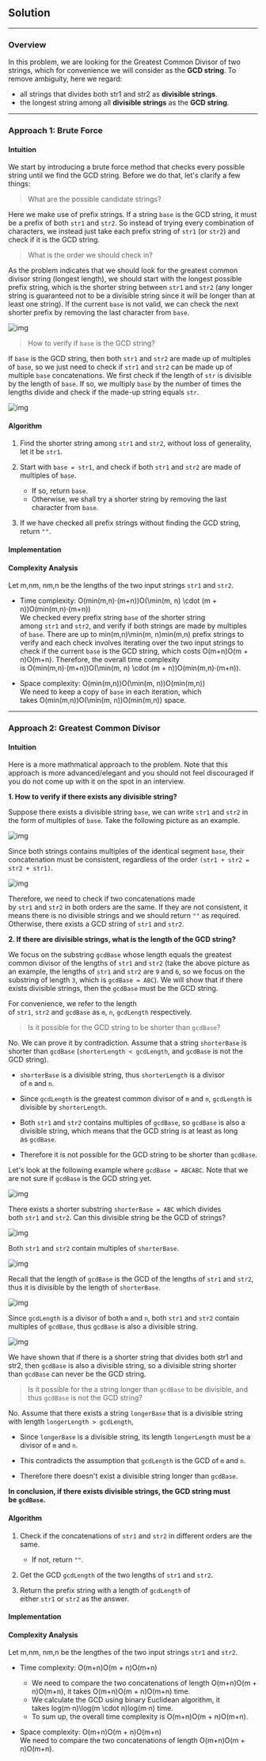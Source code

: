 ## Solution

---

### Overview

In this problem, we are looking for the Greatest Common Divisor of two strings, which for convenience we will consider as the **GCD string**. To remove ambiguity, here we regard:

- all strings that divides both str1 and str2 as **divisible strings**.
- the longest string among all **divisible strings** as the **GCD string**.

---

### Approach 1: Brute Force

#### Intuition

We start by introducing a brute force method that checks every possible string until we find the GCD string. Before we do that, let's clarify a few things:

> What are the possible candidate strings?

Here we make use of prefix strings. If a string `base` is the GCD string, it must be a prefix of both `str1` and `str2`. So instead of trying every combination of characters, we instead just take each prefix string of `str1` (or `str2`) and check if it is the GCD string.

> What is the order we should check in?

As the problem indicates that we should look for the greatest common divisor string (longest length), we should start with the longest possible prefix string, which is the shorter string between `str1` and `str2` (any longer string is guaranteed not to be a divisible string since it will be longer than at least one string). If the current `base` is not valid, we can check the next shorter prefix by removing the last character from `base`.

![img](https://leetcode.com/problems/greatest-common-divisor-of-strings/Figures/1071/bf1.png)

> How to verify if `base` is the GCD string?

If `base` is the GCD string, then both `str1` and `str2` are made up of multiples of `base`, so we just need to check if `str1` and `str2` can be made up of multiple `base` concatenations. We first check if the length of `str` is divisible by the length of `base`. If so, we multiply `base` by the number of times the lengths divide and check if the made-up string equals `str`.

![img](https://leetcode.com/problems/greatest-common-divisor-of-strings/Figures/1071/bf2.png)

  

#### Algorithm

1. Find the shorter string among `str1` and `str2`, without loss of generality, let it be `str1`.
    
2. Start with `base = str1`, and check if both `str1` and `str2` are made of multiples of `base`.
    
    - If so, return `base`.
    - Otherwise, we shall try a shorter string by removing the last character from `base`.
3. If we have checked all prefix strings without finding the GCD string, return `""`.
    

#### Implementation

#### Complexity Analysis

Let m,nm, nm,n be the lengths of the two input strings `str1` and `str2`.

- Time complexity: O(min⁡(m,n)⋅(m+n))O(\min(m, n) \cdot (m + n))O(min(m,n)⋅(m+n))  
    We checked every prefix string `base` of the shorter string among `str1` and `str2`, and verify if both strings are made by multiples of `base`. There are up to min⁡(m,n)\min(m, n)min(m,n) prefix strings to verify and each check involves iterating over the two input strings to check if the current `base` is the GCD string, which costs O(m+n)O(m + n)O(m+n). Therefore, the overall time complexity is O(min⁡(m,n)⋅(m+n))O(\min(m, n) \cdot (m + n))O(min(m,n)⋅(m+n)).
    
- Space complexity: O(min⁡(m,n))O(\min(m, n))O(min(m,n))  
    We need to keep a copy of `base` in each iteration, which takes O(min⁡(m,n))O(\min(m, n))O(min(m,n)) space.
    
      
    

---

### Approach 2: Greatest Common Divisor

#### Intuition

Here is a more mathmatical approach to the problem. Note that this approach is more advanced/elegant and you should not feel discouraged if you do not come up with it on the spot in an interview.

**1. How to verify if there exists any divisible string?**

Suppose there exists a divisible string `base`, we can write `str1` and `str2` in the form of multiples of `base`. Take the following picture as an example.

![img](https://leetcode.com/problems/greatest-common-divisor-of-strings/Figures/1071/gcd1.png)

Since both strings contains multiples of the identical segment `base`, their concatenation must be consistent, regardless of the order `(str1 + str2 = str2 + str1)`.

![img](https://leetcode.com/problems/greatest-common-divisor-of-strings/Figures/1071/gcd2.png)

Therefore, we need to check if two concatenations made by `str1` and `str2` in both orders are the same. If they are not consistent, it means there is no divisible strings and we should return `""` as required. Otherwise, there exists a GCD string of `str1` and `str2`.

**2. If there are divisible strings, what is the length of the GCD string?**

We focus on the substring `gcdBase` whose length equals the greatest common divisor of the lengths of `str1` and `str2` (take the above picture as an example, the lengths of `str1` and `str2` are `9` and `6`, so we focus on the substring of length `3`, which is `gcdBase = ABC`). We will show that if there exists divisible strings, then the `gcdBase` must be the GCD string.

For convenience, we refer to the length of `str1`, `str2` and `gcdBase` as `m`, `n`, `gcdLength` respectively.

> Is it possible for the GCD string to be shorter than `gcdBase`?

No. We can prove it by contradiction. Assume that a string `shorterBase` is shorter than `gcdBase` (`shorterLength < gcdLength`, and `gcdBase` is not the GCD string).

- `shorterBase` is a divisible string, thus `shorterLength` is a divisor of `m` and `n`.
    
- Since `gcdLength` is the greatest common divisor of `m` and `n`, `gcdLength` is divisible by `shorterLength`.
    
- Both `str1` and `str2` contains multiples of `gcdBase`, so `gcdBase` is also a divisible string, which means that the GCD string is at least as long as `gcdBase`.
    
- Therefore it is not possible for the GCD string to be shorter than `gcdBase`.
    

Let's look at the following example where `gcdBase = ABCABC`. Note that we are not sure if `gcdBase` is the GCD string yet.

![img](https://leetcode.com/problems/greatest-common-divisor-of-strings/Figures/1071/exp_2.png)

There exists a shorter substring `shorterBase = ABC` which divides both `str1` and `str2`. Can this divisible string be the GCD of strings?

![img](https://leetcode.com/problems/greatest-common-divisor-of-strings/Figures/1071/exp_3.png)

Both `str1` and `str2` contain multiples of `shorterBase`.

![img](https://leetcode.com/problems/greatest-common-divisor-of-strings/Figures/1071/exp_4.png)

Recall that the length of `gcdBase` is the GCD of the lengths of `str1` and `str2`, thus it is divisible by the length of `shorterBase`.

![img](https://leetcode.com/problems/greatest-common-divisor-of-strings/Figures/1071/exp_5.png)

Since `gcdLength` is a divisor of both `m` and `n`, both `str1` and `str2` contain multiples of `gcdBase`, thus `gcdBase` is also a divisible string.

![img](https://leetcode.com/problems/greatest-common-divisor-of-strings/Figures/1071/exp_6.png)

We have shown that if there is a shorter string that divides both str1 and str2, then `gcdBase` is also a divisible string, so a divisible string shorter than `gcdBase` can never be the GCD string.

> Is it possible for the a string longer than `gcdBase` to be divisible, and thus `gcdBase` is not the GCD string?

No. Assume that there exists a string `longerBase` that is a divisible string with length `longerLength > gcdLength`,

- Since `longerBase` is a divisible string, its length `longerLength` must be a divisor of `m` and `n`.
    
- This contradicts the assumption that `gcdLength` is the GCD of `m` and `n`.
    
- Therefore there doesn't exist a divisible string longer than `gcdBase`.
    

**In conclusion, if there exists divisible strings, the GCD string must be `gcdBase`.**

  

#### Algorithm

1. Check if the concatenations of `str1` and `str2` in different orders are the same.
    
    - If not, return `""`.
2. Get the GCD `gcdLength` of the two lengths of `str1` and `str2`.
    
3. Return the prefix string with a length of `gcdLength` of either `str1` or `str2` as the answer.
    

#### Implementation

#### Complexity Analysis

Let m,nm, nm,n be the lengthes of the two input strings `str1` and `str2`.

- Time complexity: O(m+n)O(m + n)O(m+n)
    
    - We need to compare the two concatenations of length O(m+n)O(m + n)O(m+n), it takes O(m+n)O(m + n)O(m+n) time.
    - We calculate the GCD using binary Euclidean algorithm, it takes log⁡(m⋅n)\log(m \cdot n)log(m⋅n) time.
    - To sum up, the overall time complexity is O(m+n)O(m + n)O(m+n).
- Space complexity: O(m+n)O(m + n)O(m+n)  
    We need to compare the two concatenations of length O(m+n)O(m + n)O(m+n).